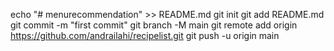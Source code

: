 echo "# menurecommendation" >> README.md
git init
git add README.md
git commit -m "first commit"
git branch -M main
git remote add origin https://github.com/andrailahi/recipelist.git
git push -u origin main

